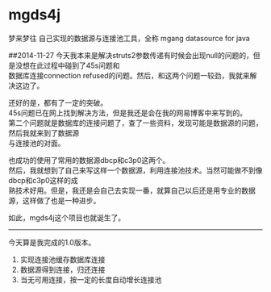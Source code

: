 mgds4j
======

梦来梦往 自己实现的数据源与连接池工具，全称 mgang datasource for java

##2014-11-27
今天我本来是解决struts2参数传递有时候会出现null的问题的，但是没想在此过程中碰到了45s问题和<br/>
数据库连接connection refused的问题。然后，和这两个问题一较劲，我就来解决这边了。<br/>

还好的是，都有了一定的突破。<br/>
45s问题已在网上找到解决方法，但是我还是会在我的网易博客中来写到的。<br/>
第二个问题就是数据库的连接问题了，查了一些资料，发现可能是数据源的问题，然后我就来到了数据源<br/>
与连接池的对面。<br/>

也成功的使用了常用的数据源dbcp和c3p0这两个。<br/>
然后，我就想到了自己来写这样一个数据源，利用连接池技术。当然可能做不到像dbcp和c3p0这样的成<br/>熟技术好用。但是，我还是会自己去实现一番，就算自己以后还是用专业的数据源，这样做了也是一种进步。<br/>

如此，mgds4j这个项目也就诞生了。
***
今天算是我完成的1.0版本。<br/>
1. 实现连接池缓存数据库连接<br/>
2. 数据源得到连接，归还连接<br/>
3. 当无可用连接，按一定的长度自动增长连接池<br/>
 
